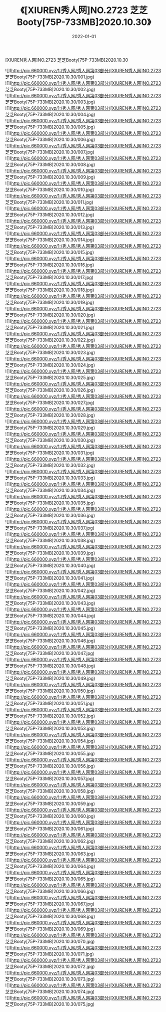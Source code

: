 ﻿---
layout: post
title:  《[XIUREN秀人网]NO.2723 芝芝Booty[75P-733MB]2020.10.30》
date:   2022-01-01
img: http://pic.660000.xyz/1:/秀人网/秀人网第03部分/[XIUREN秀人网]NO.2723 芝芝Booty[75P-733MB]2020.10.30/000.jpg
categories: [美女, 清纯, 唯美]
---

[XIUREN秀人网]NO.2723 芝芝Booty[75P-733MB]2020.10.30

 ![](http://pic.660000.xyz/1:/秀人网/秀人网第03部分/[XIUREN秀人网]NO.2723 芝芝Booty[75P-733MB]2020.10.30/001.jpg) <br>![](http://pic.660000.xyz/1:/秀人网/秀人网第03部分/[XIUREN秀人网]NO.2723 芝芝Booty[75P-733MB]2020.10.30/002.jpg) <br>![](http://pic.660000.xyz/1:/秀人网/秀人网第03部分/[XIUREN秀人网]NO.2723 芝芝Booty[75P-733MB]2020.10.30/003.jpg) <br>![](http://pic.660000.xyz/1:/秀人网/秀人网第03部分/[XIUREN秀人网]NO.2723 芝芝Booty[75P-733MB]2020.10.30/004.jpg) <br>![](http://pic.660000.xyz/1:/秀人网/秀人网第03部分/[XIUREN秀人网]NO.2723 芝芝Booty[75P-733MB]2020.10.30/005.jpg) <br>![](http://pic.660000.xyz/1:/秀人网/秀人网第03部分/[XIUREN秀人网]NO.2723 芝芝Booty[75P-733MB]2020.10.30/006.jpg) <br>![](http://pic.660000.xyz/1:/秀人网/秀人网第03部分/[XIUREN秀人网]NO.2723 芝芝Booty[75P-733MB]2020.10.30/007.jpg) <br>![](http://pic.660000.xyz/1:/秀人网/秀人网第03部分/[XIUREN秀人网]NO.2723 芝芝Booty[75P-733MB]2020.10.30/008.jpg) <br>![](http://pic.660000.xyz/1:/秀人网/秀人网第03部分/[XIUREN秀人网]NO.2723 芝芝Booty[75P-733MB]2020.10.30/009.jpg) <br>![](http://pic.660000.xyz/1:/秀人网/秀人网第03部分/[XIUREN秀人网]NO.2723 芝芝Booty[75P-733MB]2020.10.30/010.jpg) <br>![](http://pic.660000.xyz/1:/秀人网/秀人网第03部分/[XIUREN秀人网]NO.2723 芝芝Booty[75P-733MB]2020.10.30/011.jpg) <br>![](http://pic.660000.xyz/1:/秀人网/秀人网第03部分/[XIUREN秀人网]NO.2723 芝芝Booty[75P-733MB]2020.10.30/012.jpg) <br>![](http://pic.660000.xyz/1:/秀人网/秀人网第03部分/[XIUREN秀人网]NO.2723 芝芝Booty[75P-733MB]2020.10.30/013.jpg) <br>![](http://pic.660000.xyz/1:/秀人网/秀人网第03部分/[XIUREN秀人网]NO.2723 芝芝Booty[75P-733MB]2020.10.30/014.jpg) <br>![](http://pic.660000.xyz/1:/秀人网/秀人网第03部分/[XIUREN秀人网]NO.2723 芝芝Booty[75P-733MB]2020.10.30/015.jpg) <br>![](http://pic.660000.xyz/1:/秀人网/秀人网第03部分/[XIUREN秀人网]NO.2723 芝芝Booty[75P-733MB]2020.10.30/016.jpg) <br>![](http://pic.660000.xyz/1:/秀人网/秀人网第03部分/[XIUREN秀人网]NO.2723 芝芝Booty[75P-733MB]2020.10.30/017.jpg) <br>![](http://pic.660000.xyz/1:/秀人网/秀人网第03部分/[XIUREN秀人网]NO.2723 芝芝Booty[75P-733MB]2020.10.30/018.jpg) <br>![](http://pic.660000.xyz/1:/秀人网/秀人网第03部分/[XIUREN秀人网]NO.2723 芝芝Booty[75P-733MB]2020.10.30/019.jpg) <br>![](http://pic.660000.xyz/1:/秀人网/秀人网第03部分/[XIUREN秀人网]NO.2723 芝芝Booty[75P-733MB]2020.10.30/020.jpg) <br>![](http://pic.660000.xyz/1:/秀人网/秀人网第03部分/[XIUREN秀人网]NO.2723 芝芝Booty[75P-733MB]2020.10.30/021.jpg) <br>![](http://pic.660000.xyz/1:/秀人网/秀人网第03部分/[XIUREN秀人网]NO.2723 芝芝Booty[75P-733MB]2020.10.30/022.jpg) <br>![](http://pic.660000.xyz/1:/秀人网/秀人网第03部分/[XIUREN秀人网]NO.2723 芝芝Booty[75P-733MB]2020.10.30/023.jpg) <br>![](http://pic.660000.xyz/1:/秀人网/秀人网第03部分/[XIUREN秀人网]NO.2723 芝芝Booty[75P-733MB]2020.10.30/024.jpg) <br>![](http://pic.660000.xyz/1:/秀人网/秀人网第03部分/[XIUREN秀人网]NO.2723 芝芝Booty[75P-733MB]2020.10.30/025.jpg) <br>![](http://pic.660000.xyz/1:/秀人网/秀人网第03部分/[XIUREN秀人网]NO.2723 芝芝Booty[75P-733MB]2020.10.30/026.jpg) <br>![](http://pic.660000.xyz/1:/秀人网/秀人网第03部分/[XIUREN秀人网]NO.2723 芝芝Booty[75P-733MB]2020.10.30/027.jpg) <br>![](http://pic.660000.xyz/1:/秀人网/秀人网第03部分/[XIUREN秀人网]NO.2723 芝芝Booty[75P-733MB]2020.10.30/028.jpg) <br>![](http://pic.660000.xyz/1:/秀人网/秀人网第03部分/[XIUREN秀人网]NO.2723 芝芝Booty[75P-733MB]2020.10.30/029.jpg) <br>![](http://pic.660000.xyz/1:/秀人网/秀人网第03部分/[XIUREN秀人网]NO.2723 芝芝Booty[75P-733MB]2020.10.30/030.jpg) <br>![](http://pic.660000.xyz/1:/秀人网/秀人网第03部分/[XIUREN秀人网]NO.2723 芝芝Booty[75P-733MB]2020.10.30/031.jpg) <br>![](http://pic.660000.xyz/1:/秀人网/秀人网第03部分/[XIUREN秀人网]NO.2723 芝芝Booty[75P-733MB]2020.10.30/032.jpg) <br>![](http://pic.660000.xyz/1:/秀人网/秀人网第03部分/[XIUREN秀人网]NO.2723 芝芝Booty[75P-733MB]2020.10.30/033.jpg) <br>![](http://pic.660000.xyz/1:/秀人网/秀人网第03部分/[XIUREN秀人网]NO.2723 芝芝Booty[75P-733MB]2020.10.30/034.jpg) <br>![](http://pic.660000.xyz/1:/秀人网/秀人网第03部分/[XIUREN秀人网]NO.2723 芝芝Booty[75P-733MB]2020.10.30/035.jpg) <br>![](http://pic.660000.xyz/1:/秀人网/秀人网第03部分/[XIUREN秀人网]NO.2723 芝芝Booty[75P-733MB]2020.10.30/036.jpg) <br>![](http://pic.660000.xyz/1:/秀人网/秀人网第03部分/[XIUREN秀人网]NO.2723 芝芝Booty[75P-733MB]2020.10.30/037.jpg) <br>![](http://pic.660000.xyz/1:/秀人网/秀人网第03部分/[XIUREN秀人网]NO.2723 芝芝Booty[75P-733MB]2020.10.30/038.jpg) <br>![](http://pic.660000.xyz/1:/秀人网/秀人网第03部分/[XIUREN秀人网]NO.2723 芝芝Booty[75P-733MB]2020.10.30/039.jpg) <br>![](http://pic.660000.xyz/1:/秀人网/秀人网第03部分/[XIUREN秀人网]NO.2723 芝芝Booty[75P-733MB]2020.10.30/040.jpg) <br>![](http://pic.660000.xyz/1:/秀人网/秀人网第03部分/[XIUREN秀人网]NO.2723 芝芝Booty[75P-733MB]2020.10.30/041.jpg) <br>![](http://pic.660000.xyz/1:/秀人网/秀人网第03部分/[XIUREN秀人网]NO.2723 芝芝Booty[75P-733MB]2020.10.30/042.jpg) <br>![](http://pic.660000.xyz/1:/秀人网/秀人网第03部分/[XIUREN秀人网]NO.2723 芝芝Booty[75P-733MB]2020.10.30/043.jpg) <br>![](http://pic.660000.xyz/1:/秀人网/秀人网第03部分/[XIUREN秀人网]NO.2723 芝芝Booty[75P-733MB]2020.10.30/044.jpg) <br>![](http://pic.660000.xyz/1:/秀人网/秀人网第03部分/[XIUREN秀人网]NO.2723 芝芝Booty[75P-733MB]2020.10.30/045.jpg) <br>![](http://pic.660000.xyz/1:/秀人网/秀人网第03部分/[XIUREN秀人网]NO.2723 芝芝Booty[75P-733MB]2020.10.30/046.jpg) <br>![](http://pic.660000.xyz/1:/秀人网/秀人网第03部分/[XIUREN秀人网]NO.2723 芝芝Booty[75P-733MB]2020.10.30/047.jpg) <br>![](http://pic.660000.xyz/1:/秀人网/秀人网第03部分/[XIUREN秀人网]NO.2723 芝芝Booty[75P-733MB]2020.10.30/048.jpg) <br>![](http://pic.660000.xyz/1:/秀人网/秀人网第03部分/[XIUREN秀人网]NO.2723 芝芝Booty[75P-733MB]2020.10.30/049.jpg) <br>![](http://pic.660000.xyz/1:/秀人网/秀人网第03部分/[XIUREN秀人网]NO.2723 芝芝Booty[75P-733MB]2020.10.30/050.jpg) <br>![](http://pic.660000.xyz/1:/秀人网/秀人网第03部分/[XIUREN秀人网]NO.2723 芝芝Booty[75P-733MB]2020.10.30/051.jpg) <br>![](http://pic.660000.xyz/1:/秀人网/秀人网第03部分/[XIUREN秀人网]NO.2723 芝芝Booty[75P-733MB]2020.10.30/052.jpg) <br>![](http://pic.660000.xyz/1:/秀人网/秀人网第03部分/[XIUREN秀人网]NO.2723 芝芝Booty[75P-733MB]2020.10.30/053.jpg) <br>![](http://pic.660000.xyz/1:/秀人网/秀人网第03部分/[XIUREN秀人网]NO.2723 芝芝Booty[75P-733MB]2020.10.30/054.jpg) <br>![](http://pic.660000.xyz/1:/秀人网/秀人网第03部分/[XIUREN秀人网]NO.2723 芝芝Booty[75P-733MB]2020.10.30/055.jpg) <br>![](http://pic.660000.xyz/1:/秀人网/秀人网第03部分/[XIUREN秀人网]NO.2723 芝芝Booty[75P-733MB]2020.10.30/056.jpg) <br>![](http://pic.660000.xyz/1:/秀人网/秀人网第03部分/[XIUREN秀人网]NO.2723 芝芝Booty[75P-733MB]2020.10.30/057.jpg) <br>![](http://pic.660000.xyz/1:/秀人网/秀人网第03部分/[XIUREN秀人网]NO.2723 芝芝Booty[75P-733MB]2020.10.30/058.jpg) <br>![](http://pic.660000.xyz/1:/秀人网/秀人网第03部分/[XIUREN秀人网]NO.2723 芝芝Booty[75P-733MB]2020.10.30/059.jpg) <br>![](http://pic.660000.xyz/1:/秀人网/秀人网第03部分/[XIUREN秀人网]NO.2723 芝芝Booty[75P-733MB]2020.10.30/060.jpg) <br>![](http://pic.660000.xyz/1:/秀人网/秀人网第03部分/[XIUREN秀人网]NO.2723 芝芝Booty[75P-733MB]2020.10.30/061.jpg) <br>![](http://pic.660000.xyz/1:/秀人网/秀人网第03部分/[XIUREN秀人网]NO.2723 芝芝Booty[75P-733MB]2020.10.30/062.jpg) <br>![](http://pic.660000.xyz/1:/秀人网/秀人网第03部分/[XIUREN秀人网]NO.2723 芝芝Booty[75P-733MB]2020.10.30/063.jpg) <br>![](http://pic.660000.xyz/1:/秀人网/秀人网第03部分/[XIUREN秀人网]NO.2723 芝芝Booty[75P-733MB]2020.10.30/064.jpg) <br>![](http://pic.660000.xyz/1:/秀人网/秀人网第03部分/[XIUREN秀人网]NO.2723 芝芝Booty[75P-733MB]2020.10.30/065.jpg) <br>![](http://pic.660000.xyz/1:/秀人网/秀人网第03部分/[XIUREN秀人网]NO.2723 芝芝Booty[75P-733MB]2020.10.30/066.jpg) <br>![](http://pic.660000.xyz/1:/秀人网/秀人网第03部分/[XIUREN秀人网]NO.2723 芝芝Booty[75P-733MB]2020.10.30/067.jpg) <br>![](http://pic.660000.xyz/1:/秀人网/秀人网第03部分/[XIUREN秀人网]NO.2723 芝芝Booty[75P-733MB]2020.10.30/068.jpg) <br>![](http://pic.660000.xyz/1:/秀人网/秀人网第03部分/[XIUREN秀人网]NO.2723 芝芝Booty[75P-733MB]2020.10.30/069.jpg) <br>![](http://pic.660000.xyz/1:/秀人网/秀人网第03部分/[XIUREN秀人网]NO.2723 芝芝Booty[75P-733MB]2020.10.30/070.jpg) <br>![](http://pic.660000.xyz/1:/秀人网/秀人网第03部分/[XIUREN秀人网]NO.2723 芝芝Booty[75P-733MB]2020.10.30/071.jpg) <br>![](http://pic.660000.xyz/1:/秀人网/秀人网第03部分/[XIUREN秀人网]NO.2723 芝芝Booty[75P-733MB]2020.10.30/072.jpg) <br>![](http://pic.660000.xyz/1:/秀人网/秀人网第03部分/[XIUREN秀人网]NO.2723 芝芝Booty[75P-733MB]2020.10.30/073.jpg) <br>![](http://pic.660000.xyz/1:/秀人网/秀人网第03部分/[XIUREN秀人网]NO.2723 芝芝Booty[75P-733MB]2020.10.30/074.jpg) <br>![](http://pic.660000.xyz/1:/秀人网/秀人网第03部分/[XIUREN秀人网]NO.2723 芝芝Booty[75P-733MB]2020.10.30/075.jpg) <br>